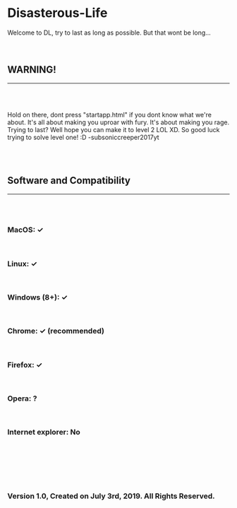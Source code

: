 # Disasterous-Life
Welcome to DL, try to last as long as possible. But that wont be long...
<br>
<br>
<br>
<h2>WARNING!</h2>
<hr size= "2" noshade>
<br>
<br>
<p> Hold on there, dont press "startapp.html" if you dont know what we're about. It's all about making you uproar with fury. It's about
making you rage. Trying to last? Well hope you can make it to level 2 LOL XD. So good luck trying to solve level one! :D
-subsoniccreeper2017yt</p>
<br>
<br>
<h2>Software and Compatibility</h2>
<hr size= "2" noshade>
<br>
<br>
<h3>MacOS: ✓</h3>
<br>
<h3>Linux: ✓</h3>
<br>
<h3>Windows (8+): ✓</h3
<br>
<br>
<h3>Chrome: ✓ (recommended)</h3>
<br>
<h3>Firefox: ✓</h3>
<br>
<h3>Opera: ?</h3>
<br>
<h3>Internet explorer: No</h3>
<br>
<br>
<br>
<br>
<br>
<h3>Version 1.0, Created on July 3rd, 2019.
All Rights Reserved.</h3>
